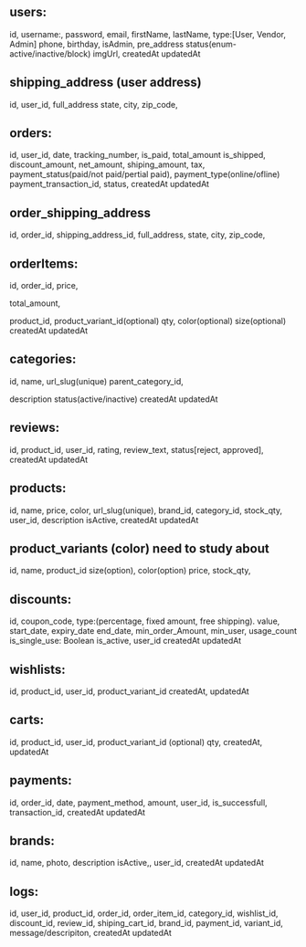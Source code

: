<!-- ## user_role

id,
name,
created_at,
update_at, -->

## users:

id,
username:,
password,
email,
firstName,
lastName,
type:[User, Vendor, Admin]
phone,
birthday,
isAdmin,
pre_address
status(enum- active/inactive/block)
imgUrl,
createdAt
updatedAt

## shipping_address (user address)

id,
user_id,
full_address
state,
city,
zip_code,

## orders:

id,
user_id,
date,
tracking_number,
is_paid,
total_amount
is_shipped,
discount_amount,
net_amount,
shiping_amount,
tax,
payment_status(paid/not paid/pertial paid),
payment_type(online/ofline)
payment_transaction_id,
status,
createdAt
updatedAt

## order_shipping_address

id,
order_id,
shipping_address_id,
full_address,
state,
city,
zip_code,

## orderItems:

id,
order_id,
price,
<!-- parchase_price, -->
total_amount,

<!-- discount_id, -->

product_id,
product_variant_id(optional)
qty,
color(optional)
size(optional)
createdAt
updatedAt

## categories:

id,
name,
url_slug(unique)
parent_category_id,

<!-- user_id, -->

description
status(active/inactive)
createdAt
updatedAt

## reviews:

id,
product_id,
user_id,
rating,
review_text,
status[reject, approved],
createdAt
updatedAt

## products:

id,
name,
price,
color,
url_slug(unique),
brand_id,
category_id,
stock_qty,
user_id,
description
isActive,
createdAt
updatedAt

## product_variants (color) need to study about

id,
name,
product_id
size(option),
color(option)
price,
stock_qty,

## discounts:

id,
coupon_code,
type:(percentage, fixed amount, free shipping).
value,
start_date,
expiry_date
end_date,
min_order_Amount,
min_user,
usage_count
is_single_use: Boolean
is_active,
user_id
createdAt
updatedAt

## wishlists:

id,
product_id,
user_id,
product_variant_id
createdAt,
updatedAt

## carts:

id,
product_id,
user_id,
product_variant_id (optional)
qty,
createdAt,
updatedAt

## payments:

id,
order_id,
date,
payment_method,
amount,
user_id,
is_successfull,
transaction_id,
createdAt
updatedAt

## brands:

id,
name,
photo,
description
isActive,,
user_id,
createdAt
updatedAt

## logs:

id,
user_id,
product_id,
order_id,
order_item_id,
category_id,
wishlist_id,
discount_id,
review_id,
shiping_cart_id,
brand_id,
payment_id,
variant_id,
message/descripiton,
createdAt
updatedAt
